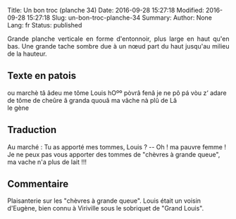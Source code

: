 Title: Un bon troc (planche 34)
Date: 2016-09-28 15:27:18
Modified: 2016-09-28 15:27:18
Slug: un-bon-troc-planche-34
Summary: 
Author: None
Lang: fr
Status: published

<p style="text-align:justify;">Grande planche verticale en forme d'entonnoir, plus large en haut qu'en bas. Une grande tache sombre due à un nœud part du haut jusqu'au milieu de la hauteur. </p>
<img style="float: left;" alt="" src="{static}/images/planche_34.png">

## Texte en patois
ou marchè tâ âdeu me tôme Louis    hOºº  pòvrâ  fenâ  je  ne  pô  pá vòu  z‘ adare  de  tôme  de  cheûre  â  granda  quouâ  ma  vâche  nà  plû  de  Lâ   	
	    le  gène 

## Traduction
Au marché : Tu as apporté mes tommes, Louis ?
--  Oh ! ma pauvre femme ! Je ne peux pas vous apporter des tommes de "chèvres à grande queue", ma vache n'a plus de lait !!!

## Commentaire
Plaisanterie sur les "chèvres à grande queue". 
Louis était un voisin d'Eugène, bien connu à Viriville sous le sobriquet de "Grand Louis".

